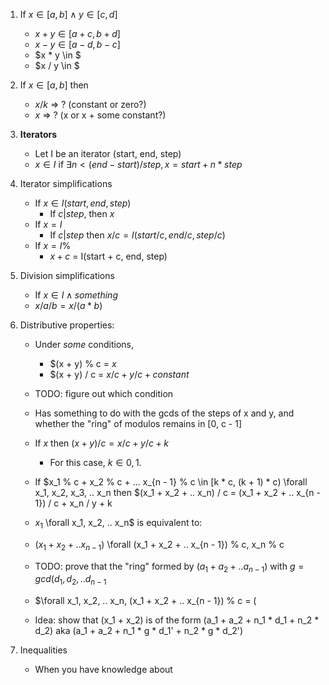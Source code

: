 
1. If $x \in [a, b] \wedge y \in [c, d]$
    - $x + y \in [a + c, b + d]$
    - $x - y \in [a - d, b - c]$
    - $x * y \in $
    - $x / y \in $

2. If $x \in [a, b]$ then
    - $x / k$ => ? (constant or zero?)
    - $x % k$ => ? (x or x + some constant?)

3. **Iterators**
    - Let I be an iterator (start, end, step)
    - $x \in I$ if $\exists n < (end - start) / step, x = start + n * step$

4. Iterator simplifications
    - If $x \in I(start, end, step)$
        - If $c | step$, then $x % c = start % c$
    - If $x = I$
        - If $c | step$ then $x / c = I(start / c, end / c, step / c)$
    - If $x = I$%
        - $x + c$ = I(start + c, end, step)

5. Division simplifications
    - If $x \in I \wedge {something}$
    - $x / a / b = x / (a * b)$

6. Distributive properties:
    - Under _some_ conditions,
        - $(x + y) % c = $x % c + y % c + {constant}$
        - $(x + y) / c = $x / c + y / c + {constant}$
    - TODO: figure out which condition
    - Has something to do with the gcds of the steps of x and y, and whether the "ring" of modulos remains in [0, c - 1]

    - If $x % c + y % c \in [k * c, (k + 1) * c) \forall x, y$ then $(x + y) / c = x / c + y / c + k$ 
        - For this case, $k \in {0, 1}$.

    - If $x_1 % c + x_2 % c + ... x_{n - 1} % c \in [k * c, (k + 1) * c) \forall x_1, x_2, x_3, .. x_n then $(x_1 + x_2 + .. x_n) / c = (x_1 + x_2 + .. x_{n - 1}) / c + x_n / y + k
    - $x_1 % c + x_2 % c + ... x_{n - 1} % c \in [k * c, (k + 1) * c]$ \forall x_1, x_2, .. x_n$ is equivalent to:
    - $(x_1 + x_2 + .. x_{n - 1}) % c + x_n % c \in [k * c, (k + 1) * c]$ \forall (x_1 + x_2 + .. x_{n - 1}) % c, x_n % c
    - TODO: prove that the "ring" formed by $(a_1 + a_2 + .. a_{n - 1}) % c$ with $g = gcd(d_1, d_2, .. d_{n - 1}$
    - $\forall x_1, x_2, .. x_n, (x_1 + x_2 + .. x_{n - 1}) % c = (
    - Idea: show that (x_1 + x_2) is of the form (a_1 + a_2 + n_1 * d_1 + n_2 * d_2) aka (a_1 + a_2 + n_1 * g * d_1' + n_2 * g * d_2')

7. Inequalities
    - When you have knowledge about


